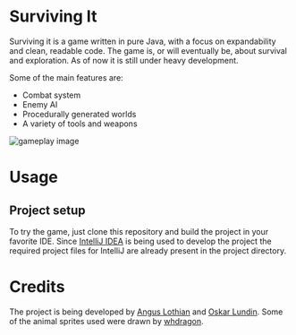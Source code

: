 # Surviving It

Surviving it is a game written in pure Java, with a focus on expandability and clean, readable code.
The game is, or will eventually be, about survival and exploration. As of now it is still under heavy development.

Some of the main features are:
* Combat system
* Enemy AI
* Procedurally generated worlds
* A variety of tools and weapons

![gameplay image](https://i.imgur.com/VU5rS2o.png)

# Usage

## Project setup

To try the game, just clone this repository and build the project in your favorite IDE. Since [IntelliJ IDEA](https://www.jetbrains.com/idea/)
is being used to develop the project the required project files for IntelliJ are already present in the project directory.

# Credits
The project is being developed by [Angus Lothian](https://github.com/angloth) and [Oskar Lundin](https://github.com/olundin).
Some of the animal sprites used were drawn by [whdragon](https://www.patreon.com/whtdragon).
